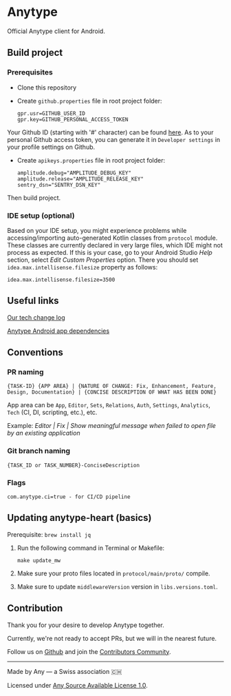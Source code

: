 # Anytype

Official Anytype client for Android.

## Build project

### Prerequisites

- Clone this repository
  
- Create `github.properties` file in root project folder:

    ```
    gpr.usr=GITHUB_USER_ID
    gpr.key=GITHUB_PERSONAL_ACCESS_TOKEN
    ```

Your Github ID (starting with '#' character) can be found [here](https://caius.github.io/github_id/). As to your personal Github access token, you can generate it in `Developer settings` in your profile settings on Github. 

- Create `apikeys.properties` file in root project folder:

    ```
    amplitude.debug="AMPLITUDE_DEBUG_KEY"
    amplitude.release="AMPLITUDE_RELEASE_KEY"
    sentry_dsn="SENTRY_DSN_KEY"
    ```

Then build project.

### IDE setup (optional) 

Based on your IDE setup, you might experience problems while accessing/importing auto-generated Kotlin classes from `protocol` module. These classes are currently declared in very large files, which IDE might not process as expected. If this is your case, go to your Android Studio _Help_ section, select _Edit Custom Properties_ option. There you should set `idea.max.intellisense.filesize` property as follows:

```
idea.max.intellisense.filesize=3500
```

## Useful links

[Our tech change log](https://github.com/anyproto/anytype-kotlin/blob/main/CHANGELOG.md)

[Anytype Android app dependencies](https://github.com/anyproto/anytype-kotlin/blob/main/gradle/libs.versions.toml)

## Conventions

### PR naming
```
{TASK-ID} {APP AREA} | {NATURE OF CHANGE: Fix, Enhancement, Feature, Design, Documentation} | {CONCISE DESCRIPTION OF WHAT HAS BEEN DONE}
```

App area can be `App`, `Editor`, `Sets`, `Relations`, `Auth`, `Settings`, `Analytics`, `Tech` (CI,
DI, scripting, etc.), etc.

Example: *Editor | Fix | Show meaningful message when failed to open file by an existing
application*

### Git branch naming

```
{TASK_ID or TASK_NUMBER}-ConciseDescription
```

### Flags

```
com.anytype.ci=true - for CI/CD pipeline
```

## Updating anytype-heart (basics)

Prerequisite: `brew install jq`

1. Run the following command in Terminal or Makefile:

    ```
    make update_mw
    ```

2. Make sure your proto files located in `protocol/main/proto/` compile.
3. Make sure to update `middlewareVersion` version in `libs.versions.toml`.

## Contribution
Thank you for your desire to develop Anytype together. 

Currently, we're not ready to accept PRs, but we will in the nearest future.

Follow us on [Github](https://github.com/anyproto) and join the [Contributors Community](https://github.com/orgs/anyproto/discussions).

---
Made by Any — a Swiss association 🇨🇭

Licensed under [Any Source Available License 1.0](./LICENSE.md).